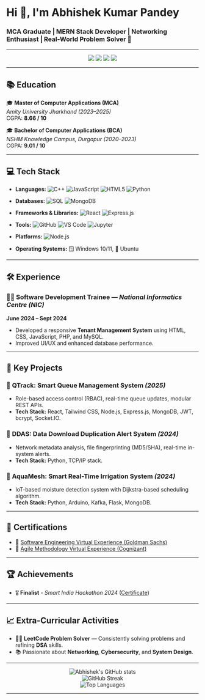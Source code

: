 <!-- GitHub Profile ReadMe for Abhishek Kumar Pandey -->

# Hi 👋, I'm Abhishek Kumar Pandey
### MCA Graduate | MERN Stack Developer | Networking Enthusiast | Real-World Problem Solver 🚀

---

<p align="center">
  <a href="mailto:ababhishek3005@gmail.com"><img src="https://img.shields.io/badge/Email-ababhishek3005@gmail.com-red?style=for-the-badge&logo=gmail"></a>
  <a href="https://www.linkedin.com/in/abhishek-k-0181b5229/"><img src="https://img.shields.io/badge/LinkedIn-blue?style=for-the-badge&logo=linkedin"></a>
  <a href="https://github.com/BLITzZ0"><img src="https://img.shields.io/badge/GitHub-BLITzZ0-black?style=for-the-badge&logo=github"></a>
  <a href="https://leetcode.com/u/BLITzZzZzZz/"><img src="https://img.shields.io/badge/LeetCode-Profile-orange?style=for-the-badge&logo=leetcode"></a>
</p>

---

## 📚 Education

🎓 **Master of Computer Applications (MCA)**  
*Amity University Jharkhand (2023–2025)*  
CGPA: **8.66 / 10**

🎓 **Bachelor of Computer Applications (BCA)**  
*NSHM Knowledge Campus, Durgapur (2020–2023)*  
CGPA: **9.01 / 10**

---

## 💻 Tech Stack

- **Languages:** ![C++](https://img.shields.io/badge/-C++-00599C?logo=c%2B%2B&logoColor=white) ![JavaScript](https://img.shields.io/badge/-JavaScript-F7DF1E?logo=javascript&logoColor=black) ![HTML5](https://img.shields.io/badge/-HTML5-E34F26?logo=html5&logoColor=white) ![Python](https://img.shields.io/badge/-Python-3776AB?logo=python&logoColor=white)

- **Databases:** ![SQL](https://img.shields.io/badge/-SQL-4479A1?logo=postgresql&logoColor=white) ![MongoDB](https://img.shields.io/badge/-MongoDB-47A248?logo=mongodb&logoColor=white)

- **Frameworks & Libraries:** ![React](https://img.shields.io/badge/-React-61DAFB?logo=react&logoColor=black) ![Express.js](https://img.shields.io/badge/-Express.js-000000?logo=express&logoColor=white)

- **Tools:** ![GitHub](https://img.shields.io/badge/-GitHub-181717?logo=github&logoColor=white) ![VS Code](https://img.shields.io/badge/-VSCode-007ACC?logo=visual-studio-code&logoColor=white) ![Jupyter](https://img.shields.io/badge/-Jupyter-F37626?logo=jupyter&logoColor=white)

- **Platforms:** ![Node.js](https://img.shields.io/badge/-Node.js-339933?logo=node.js&logoColor=white)

- **Operating Systems:** 🪟 Windows 10/11, 🐧 Ubuntu

---

## 🛠️ Experience

### 👨‍💻 Software Development Trainee — *National Informatics Centre (NIC)*  
**June 2024 – Sept 2024**  
- Developed a responsive **Tenant Management System** using HTML, CSS, JavaScript, PHP, and MySQL.
- Improved UI/UX and enhanced database performance.

---

## 🚀 Key Projects

### 🔷 **QTrack:** Smart Queue Management System *(2025)*
- Role-based access control (RBAC), real-time queue updates, modular REST APIs.
- **Tech Stack:** React, Tailwind CSS, Node.js, Express.js, MongoDB, JWT, bcrypt, Socket.IO.

### 🔷 **DDAS:** Data Download Duplication Alert System *(2024)*
- Network metadata analysis, file fingerprinting (MD5/SHA), real-time in-system alerts.
- **Tech Stack:** Python, TCP/IP stack.

### 🔷 **AquaMesh:** Smart Real-Time Irrigation System *(2024)*
- IoT-based moisture detection system with Dijkstra-based scheduling algorithm.
- **Tech Stack:** Python, Arduino, Kafka, Flask, MongoDB.

---

## 📜 Certifications

- 🏅 [Software Engineering Virtual Experience (Goldman Sachs)](https://forage-uploads-prod.s3.amazonaws.com/completion-certificates/Goldman%20Sachs/NPdeQ43o8P9HJmJzg_Goldman%20Sachs_qRmN3sgDNCsqaQRNJ_1673926158841_completion_certificate.pdf)
- 🏅 [Agile Methodology Virtual Experience (Cognizant)](https://forage-uploads-prod.s3.amazonaws.com/completion-certificates/Cognizant/ZZswQd6xGydd758vz_Cognizant%20USA_qRmN3sgDNCsqaQRNJ_1683233703680_completion_certificate.pdf)

---

## 🏆 Achievements

- 🎖️ **Finalist** - *Smart India Hackathon 2024* ([Certificate](https://drive.google.com/file/d/16XKRoxyG-gX5g6LnpG1D38wHi8F1yPha/view?usp=sharing))

---

## 📈 Extra-Curricular Activities

- 🧑‍💻 **LeetCode Problem Solver** — Consistently solving problems and refining **DSA** skills.
- 📚 Passionate about **Networking**, **Cybersecurity**, and **System Design**.

---

<p align="center">
  <img src="https://github-readme-stats.vercel.app/api?username=BLITzZ0&show_icons=true&theme=radical" alt="Abhishek's GitHub stats" />
  <br />
  <img src="https://github-readme-streak-stats.herokuapp.com/?user=BLITzZ0&theme=radical" alt="GitHub Streak" />
  <br />
  <img src="https://github-readme-stats.vercel.app/api/top-langs/?username=BLITzZ0&layout=compact&theme=radical" alt="Top Languages" />
</p>

---
